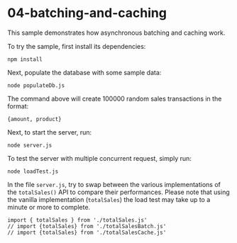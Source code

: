 # 04-batching-and-caching

This sample demonstrates how asynchronous batching and caching work.

To try the sample, first install its dependencies:

```
npm install
```

Next, populate the database with some sample data:

```
node populateDb.js
```

The command above will create 100000 random sales transactions
in the format:

```
{amount, product}
```

Next, to start the server, run:

```
node server.js
```

To test the server with multiple concurrent request, simply run:

```
node loadTest.js
```

In the file `server.js`, try to swap between the various implementations
of the `totalSales()` API to compare their performances. Please note that
using the vanilla implementation (`totalSales`) the load test may
take up to a minute or more to complete.

```
import { totalSales } from './totalSales.js'
// import {totalSales} from './totalSalesBatch.js'
// import {totalSales} from './totalSalesCache.js'
```
